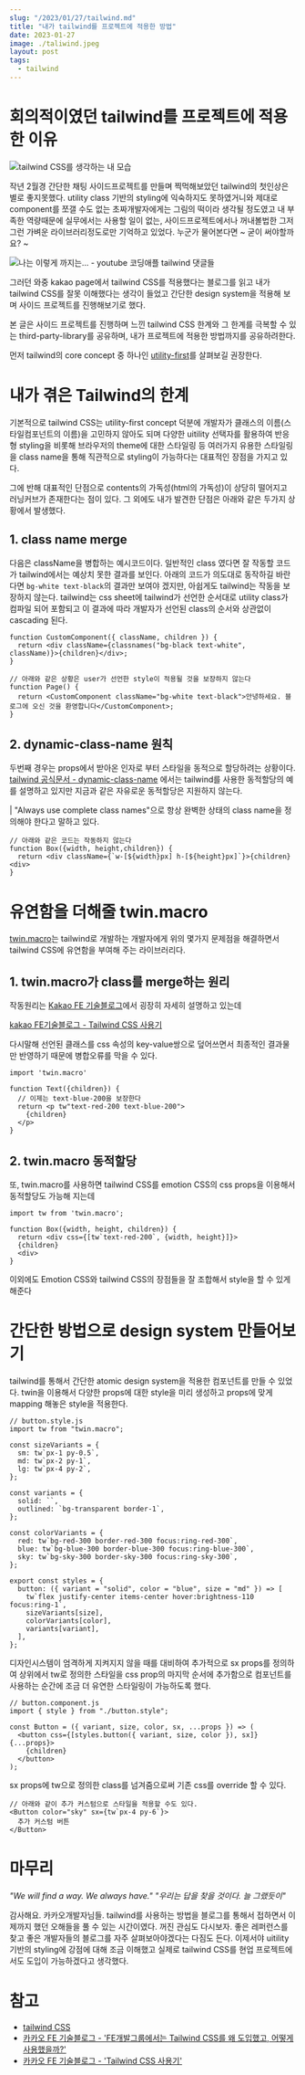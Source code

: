```yaml
---
slug: "/2023/01/27/tailwind.md"
title: "내가 tailwind를 프로젝트에 적용한 방법"
date: 2023-01-27
image: ./taliwind.jpeg
layout: post
tags:
  - tailwind
---
```


# 회의적이였던 tailwind를 프로젝트에 적용한 이유

![tailwind CSS를 생각하는 내 모습](https://media.giphy.com/media/aVytG2ds8e0tG/giphy.gif)

작년 2월경 간단한 채팅 사이드프로젝트를 만들며 찍먹해보았던 tailwind의 첫인상은 별로 좋지못했다. utility class 기반의 styling에 익숙하지도 못하였거니와 제대로 component를 쪼갤 수도 없는 초짜개발자에게는 그림의 떡이라 생각될 정도였고 내 부족한 역량때문에 실무에서는 사용할 일이 없는, 사이드프로젝트에서나 꺼내볼법한 그저그런 가벼운 라이브러리정도로만 기억하고 있었다. 누군가 물어본다면 ~ 굳이 써야할까요? ~

![나는 이렇게 까지는... - youtube 코딩애플 tailwind 댓글들](reply.png)

그러던 와중 kakao page에서 tailwind CSS를 적용했다는 블로그를 읽고 내가 tailwind CSS를 잘못 이해했다는 생각이 들었고 간단한 design system을 적용해 보며 사이드 프로젝트를 진행해보기로 했다.

본 글은 사이드 프로젝트를 진행하며 느낀 tailwind CSS 한계와 그 한계를 극복할 수 있는 third-party-library를 공유하며, 내가 프로젝트에 적용한 방법까지를 공유하려한다.

먼저 tailwind의 core concept 중 하나인 [utility-first](https://tailwindcss.com/docs/utility-first)를 살펴보길 권장한다.

# 내가 겪은 Tailwind의 한계

기본적으로 tailwind CSS는 utility-first concept 덕분에 개발자가 클래스의 이름(스타일컴포넌트의 이름)을 고민하지 않아도 되며 다양한 uitility 선택자를 활용하여 반응형 styling을 비롯해 브라우저의 theme에 대한 스타일링 등 여러가지 유용한 스타일링을 class name을 통해 직관적으로 styling이 가능하다는 대표적인 장점을 가지고 있다.

그에 반해 대표적인 단점으로 contents의 가독성(html의 가독성)이 상당히 떨어지고 러닝커브가 존재한다는 점이 있다. 그 외에도 내가 발견한 단점은 아래와 같은 두가지 상황에서 발생했다.

## 1. class name merge

다음은 className을 병합하는 예시코드이다. 일반적인 class 였다면 잘 작동할 코드가 tailwind에서는 예상치 못한 결과를 보인다. 아래의 코드가 의도대로 동작하길 바란다면 `bg-white text-black`의 결과만 보여야 겠지만, 아쉽게도 tailwind는 작동을 보장하지 않는다. tailwind는 css sheet에 tailwind가 선언한 순서대로 utility class가 컴파일 되어 포함되고 이 결과에 따라 개발자가 선언된 class의 순서와 상관없이 cascading 된다.

```tsx
function CustomComponent({ className, children }) {
  return <div className={classnames("bg-black text-white", className)}>{children}</div>;
}
```

```tsx
// 아래와 같은 상황은 user가 선언한 style이 적용될 것을 보장하지 않는다
function Page() {
  return <CustomComponent className="bg-white text-black">안녕하세요. 블로그에 오신 것을 환영합니다</CustomComponent>;
}
```

## 2. dynamic-class-name 원칙

두번째 경우는 props에서 받아온 인자로 부터 스타일을 동적으로 할당하려는 상황이다. [tailwind 공식문서 - dynamic-class-name](https://tailwindcss.com/docs/content-configuration#dynamic-class-names) 에서는 tailwind를 사용한 동적할당의 예를 설명하고 있지만 지금과 같은 자유로운 동적할당은 지원하지 않는다.

| "Always use complete class names"으로 항상 완벽한 상태의 class name을 정의해야 한다고 말하고 있다.

```tsx
// 아래와 같은 코드는 작동하지 않는다
function Box({width, height,children}) {
  return <div className={`w-[${width}px] h-[${height}px]`}>{children}<div>
}
```

# 유연함을 더해줄 twin.macro

[twin.macro](https://github.com/ben-rogerson/twin.macro)는 tailwind로 개발하는 개발자에게 위의 몇가지 문제점을 해결하면서 tailwind CSS에 유연함을 부여해 주는 라이브러리다.

## 1. twin.macro가 class를 merge하는 원리

작동원리는 [Kakao FE 기술블로그](https://fe-developers.kakaoent.com/2022/220303-tailwind-tips/)에서 굉장히 자세히 설명하고 있는데

[kakao FE기술블로그 - Tailwind CSS 사용기](kakao-fe.png)

다시말해 선언된 클래스를 css 속성의 key-value쌍으로 덮어쓰면서 최종적인 결과물만 반영하기 때문에 병합오류를 막을 수 있다.

```tsx
import 'twin.macro'

function Text({children}) {
  // 이제는 text-blue-200을 보장한다
  return <p tw"text-red-200 text-blue-200">
    {children}
  </p>
}
```

## 2. twin.macro 동적할당

또, twin.macro를 사용하면 tailwind CSS를 emotion CSS의 css props을 이용해서 동적할당도 가능해 지는데

```tsx
import tw from 'twin.macro';

function Box({width, height, children}) {
  return <div css={[tw`text-red-200`, {width, height}]}>
  {children}
  <div>
}
```

이외에도 Emotion CSS와 tailwind CSS의 장점들을 잘 조합해서 style을 할 수 있게 해준다

# 간단한 방법으로 design system 만들어보기

tailwind를 통해서 간단한 atomic design system을 적용한 컴포넌트를 만들 수 있었다. twin을 이용해서 다양한 props에 대한 style을 미리 생성하고 props에 맞게 mapping 해놓은 style을 적용한다.

```tsx
// button.style.js
import tw from "twin.macro";

const sizeVariants = {
  sm: tw`px-1 py-0.5`,
  md: tw`px-2 py-1`,
  lg: tw`px-4 py-2`,
};

const variants = {
  solid: ``,
  outlined: `bg-transparent border-1`,
};

const colorVariants = {
  red: tw`bg-red-300 border-red-300 focus:ring-red-300`,
  blue: tw`bg-blue-300 border-blue-300 focus:ring-blue-300`,
  sky: tw`bg-sky-300 border-sky-300 focus:ring-sky-300`,
};

export const styles = {
  button: ({ variant = "solid", color = "blue", size = "md" }) => [
    tw`flex justify-center items-center hover:brightness-110	focus:ring-1`,
    sizeVariants[size],
    colorVariants[color],
    variants[variant],
  ],
};
```

디자인시스템이 엄격하게 지켜지지 않을 때를 대비하여 추가적으로 sx props를 정의하여 상위에서 tw로 정의한 스타일을 css prop의 마지막 순서에 추가함으로 컴포넌트를 사용하는 순간에 조금 더 유연한 스타일링이 가능하도록 했다.

```tsx
// button.component.js
import { style } from "./button.style";

const Button = ({ variant, size, color, sx, ...props }) => (
  <button css={[styles.button({ variant, size, color }), sx]} {...props}>
    {children}
  </button>
);
```

sx props에 tw으로 정의한 class를 넘겨줌으로써 기존 css를 override 할 수 있다.

```tsx
// 아래와 같이 추가 커스텀으로 스타일을 적용할 수도 있다.
<Button color="sky" sx={tw`px-4 py-6`}>
  추가 커스텀 버튼
</Button>
```

# 마무리

_"We will find a way. We always have."_
_"우리는 답을 찾을 것이다. 늘 그랬듯이"_

감사해요. 카카오개발자님들. tailwind를 사용하는 방법을 블로그를 통해서 접하면서 이제까지 했던 오해들을 풀 수 있는 시간이였다. 꺼진 관심도 다시보자. 좋은 레퍼런스를 찾고 좋은 개발자들의 블로그를 자주 살펴보아야겠다는 다짐도 든다. 이제서야 uitility 기반의 styling에 강점에 대해 조금 이해했고 실제로 tailwind CSS를 현업 프로젝트에서도 도입이 가능하겠다고 생각했다.

# 참고

- [tailwind CSS](https://tailwindcss.com/)
- [카카오 FE 기술블로그 - 'FE개발그룹에서는 Tailwind CSS를 왜 도입했고, 어떻게 사용했을까?'](https://fe-developers.kakaoent.com/2022/221013-tailwind-and-design-system/)
- [카카오 FE 기술블로그 - 'Tailwind CSS 사용기'](https://fe-developers.kakaoent.com/2022/220303-tailwind-tips/)
